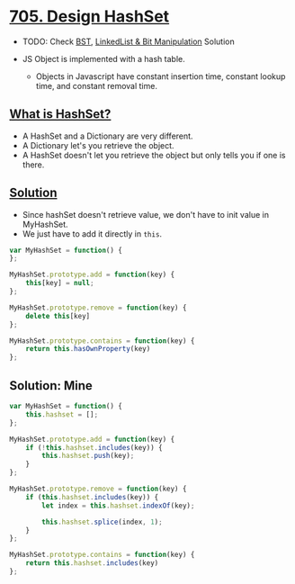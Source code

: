 # [705. Design HashSet](https://leetcode.com/problems/design-hashset/submissions/)

- TODO: Check [BST](https://leetcode.com/problems/design-hashset/discuss/505766/JS-BST-as-a-Bucket), [LinkedList & Bit Manipulation](https://leetcode.com/problems/design-hashset/discuss/2576297/TypeScript-Design-HashSet-with-Linked-List) Solution

- JS Object is implemented with a hash table.
  - Objects in Javascript have constant insertion time, constant lookup time, and constant removal time.

## [What is HashSet?](https://stackoverflow.com/questions/24196067/what-is-the-javascript-equivalent-to-a-c-sharp-hashset)
- A HashSet and a Dictionary are very different.
- A Dictionary let's you retrieve the object.
- A HashSet doesn't let you retrieve the object but only tells you if one is there.

## [Solution](https://leetcode.com/problems/design-hashset/discuss/1969810/JS-or-Simple-and-Explained-or-Objects-greater-Hashset)
- Since hashSet doesn't retrieve value, we don't have to init value in MyHashSet.
- We just have to add it directly in `this`.

```js
var MyHashSet = function() {
};

MyHashSet.prototype.add = function(key) {
    this[key] = null;
};

MyHashSet.prototype.remove = function(key) {
    delete this[key]
};

MyHashSet.prototype.contains = function(key) {
    return this.hasOwnProperty(key)
};
```

## Solution: Mine
```js
var MyHashSet = function() {
    this.hashset = [];
};

MyHashSet.prototype.add = function(key) {
    if (!this.hashset.includes(key)) {
        this.hashset.push(key);
    }
};

MyHashSet.prototype.remove = function(key) {
    if (this.hashset.includes(key)) {
        let index = this.hashset.indexOf(key);

        this.hashset.splice(index, 1);
    }
};

MyHashSet.prototype.contains = function(key) {
    return this.hashset.includes(key)
};
```
